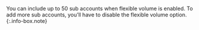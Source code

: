 <!-- info-box-start:info -->
You can include up to 50 sub accounts when flexible volume is enabled.
To add more sub accounts, you’ll have to disable the flexible volume option.
{:.info-box.note}
<!-- info-box-end -->